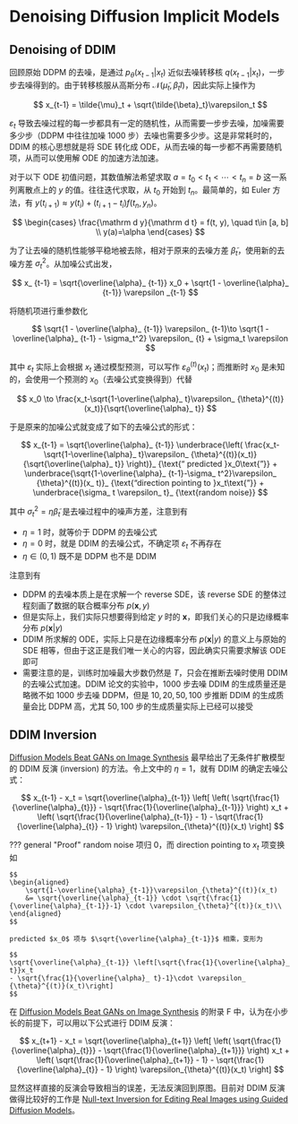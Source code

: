 <link rel="stylesheet" href="../../../css/counter.css" />

# Denoising Diffusion Implicit Models

## Denoising of DDIM

回顾原始 DDPM 的去噪，是通过 $p_{\theta}(x_{t-1}|x_t)$ 近似去噪转移核 $q(x_{t-1}|x_t)$，一步步去噪得到的。由于转移核服从高斯分布 $\mathcal{N}(\tilde{\mu}_t, \tilde{\beta}_tI)$，因此实际上操作为

$$
x_{t-1} = \tilde{\mu}_t + \sqrt{\tilde{\beta}_t}\varepsilon_t
$$

$\varepsilon_t$ 导致去噪过程的每一步都具有一定的随机性，从而需要一步步去噪，加噪需要多少步（DDPM 中往往加噪 1000 步）去噪也需要多少步。这是非常耗时的，DDIM 的核心思想就是将 SDE 转化成 ODE，从而去噪的每一步都不再需要随机项，从而可以使用解 ODE 的加速方法加速。

对于以下 ODE 初值问题，其数值解法希望求取 $a=t_0<t_1<\cdots < t_n=b$ 这一系列离散点上的 $y$ 的值。往往迭代求取，从 $t_0$ 开始到 $t_n$。最简单的，如 Euler 方法，有 $y(t_{i+1})\approx y(t_i)+(t_{i+1}-t_i)f(t_n, y_n)$。

$$
\begin{cases}
    \frac{\mathrm d y}{\mathrm d t} = f(t, y), \quad t\in [a, b] \\
    y(a)=\alpha
\end{cases}
$$

为了让去噪的随机性能够平稳地被去除，相对于原来的去噪方差 $\tilde{\beta}_t$，使用新的去噪方差 $\sigma_t^2$。从加噪公式出发，

$$
x_ {t-1} = \sqrt{\overline{\alpha}_ {t-1}} x_0 + \sqrt{1 - \overline{\alpha}_   {t-1}} \varepsilon _{t-1}
$$

将随机项进行重参数化

$$
\sqrt{1 - \overline{\alpha}_ {t-1}} \varepsilon_ {t-1}\to \sqrt{1 - \overline{\alpha}_ {t-1} - \sigma_t^2} \varepsilon_ {t} + \sigma_t \varepsilon
$$

其中 $\varepsilon_t$ 实际上会根据 $x_t$ 通过模型预测，可以写作 $\varepsilon_ {\theta}^{(t)}(x_t)$；而推断时 $x_0$ 是未知的，会使用一个预测的 $x_0$（去噪公式变换得到）代替

$$
x_0 \to \frac{x_t-\sqrt{1-\overline{\alpha}_ t}\varepsilon_ {\theta}^{(t)}(x_t)}{\sqrt{\overline{\alpha}_ t}} 
$$

于是原来的加噪公式就变成了如下的去噪公式的形式：

$$
    x_{t-1} = \sqrt{\overline{\alpha}_ {t-1}}
    \underbrace{\left( \frac{x_t-\sqrt{1-\overline{\alpha}_ t}\varepsilon_ {\theta}^{(t)}(x_t)}{\sqrt{\overline{\alpha}_ t}} \right)}_ {\text{“ predicted }x_0\text{”}}
    + \underbrace{\sqrt{1-\overline{\alpha}_ {t-1}-\sigma_ t^2}\varepsilon_ {\theta}^{(t)}(x_ t)}_ {\text{“direction pointing to }x_t\text{”}}
    + \underbrace{\sigma_ t \varepsilon_ t}_ {\text{random noise}}
$$

其中 $\sigma_t^2=\eta \tilde{\beta}_t$ 是去噪过程中的噪声方差，注意到有

- $\eta = 1$ 时，就等价于 DDPM 的去噪公式
- $\eta = 0$ 时，就是 DDIM 的去噪公式，不确定项 $\varepsilon_ t$ 不再存在
- $\eta \in (0, 1)$ 既不是 DDPM 也不是 DDIM

注意到有

- DDPM 的去噪本质上是在求解一个 reverse SDE，该 reverse SDE 的整体过程刻画了数据的联合概率分布 $p(\bm x, y)$
- 但是实际上，我们实际只想要得到给定 $y$ 时的 $\bm x$，即我们关心的只是边缘概率分布 $p(\bm x|y)$
- DDIM 所求解的 ODE，实际上只是在边缘概率分布 $p(\bm x|y)$ 的意义上与原始的 SDE 相等，但由于这正是我们唯一关心的内容，因此确实只需要求解该 ODE 即可
- 需要注意的是，训练时加噪最大步数仍然是 $T$，只会在推断去噪时使用 DDIM 的去噪公式加速。DDIM 论文的实验中，$1000$ 步去噪 DDIM 的生成质量还是略微不如 $1000$ 步去噪 DDPM，但是 $10, 20, 50, 100$ 步推断 DDIM 的生成质量会比 DDPM 高，尤其 $50, 100$ 步的生成质量实际上已经可以接受

## DDIM Inversion

[Diffusion Models Beat GANs on Image Synthesis](http://arxiv.org/abs/2105.05233) 最早给出了无条件扩散模型的 DDIM 反演 (inversion) 的方法。令上文中的 $\eta=1$，就有 DDIM 的确定去噪公式：

$$
x_{t-1} - x_t = \sqrt{\overline{\alpha}_{t-1}} \left[
    \left( \sqrt{\frac{1}{\overline{\alpha}_{t}}} - \sqrt{\frac{1}{\overline{\alpha}_{t-1}}} \right) x_t
    + \left( \sqrt{\frac{1}{\overline{\alpha}_{t-1}} - 1} - \sqrt{\frac{1}{\overline{\alpha}_{t}} - 1} \right) \varepsilon_{\theta}^{(t)}(x_t)
\right]
$$

??? general "Proof"
    random noise 项归 0，而 direction pointing to $x_t$ 项变换如

    $$
    \begin{aligned}
        \sqrt{1-\overline{\alpha}_{t-1}}\varepsilon_{\theta}^{(t)}(x_t)
        &= \sqrt{\overline{\alpha}_{t-1}} \cdot \sqrt{\frac{1}{\overline{\alpha}_{t-1}}-1} \cdot \varepsilon_{\theta}^{(t)}(x_t)\\
    \end{aligned}
    $$

    predicted $x_0$ 项与 $\sqrt{\overline{\alpha}_{t-1}}$ 相乘，变形为

    $$
    \sqrt{\overline{\alpha}_{t-1}} \left[\sqrt{\frac{1}{\overline{\alpha}_ t}}x_t
    - \sqrt{\frac{1}{\overline{\alpha}_ t}-1}\cdot \varepsilon_ {\theta}^{(t)}(x_t)\right]
    $$

在 [Diffusion Models Beat GANs on Image Synthesis](http://arxiv.org/abs/2105.05233) 的附录 F 中，认为在小步长的前提下，可以用以下公式进行 DDIM 反演：

$$
x_{t+1} - x_t = \sqrt{\overline{\alpha}_{t+1}} \left[
    \left( \sqrt{\frac{1}{\overline{\alpha}_{t}}} - \sqrt{\frac{1}{\overline{\alpha}_{t+1}}} \right) x_t
    + \left( \sqrt{\frac{1}{\overline{\alpha}_{t+1}} - 1} - \sqrt{\frac{1}{\overline{\alpha}_{t}} - 1} \right) \varepsilon_{\theta}^{(t)}(x_t)
\right]
$$

显然这样直接的反演会导致相当的误差，无法反演回到原图。目前对 DDIM 反演做得比较好的工作是 [Null-text Inversion for Editing Real Images using Guided Diffusion Models](http://arxiv.org/abs/2211.09794)。